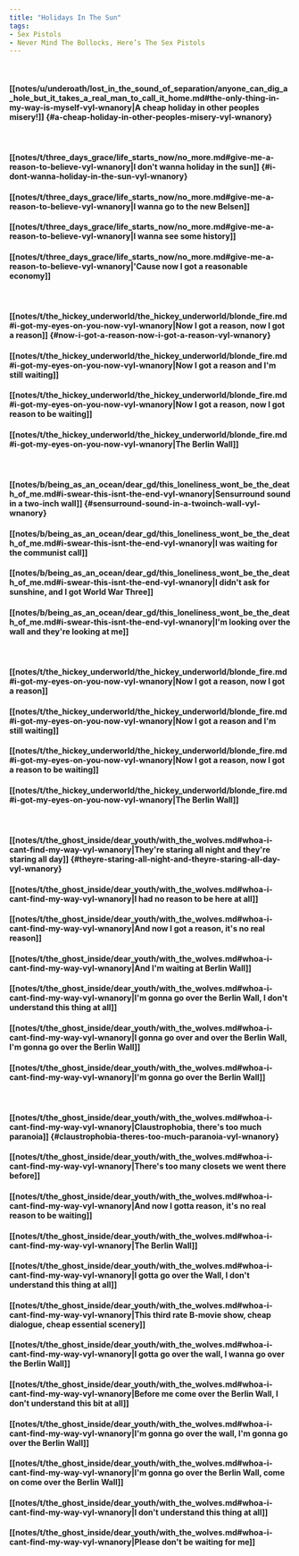 ```yaml
---
title: "Holidays In The Sun"
tags:
- Sex Pistols
- Never Mind The Bollocks, Here’s The Sex Pistols
---
```

&nbsp;
#### [[notes/u/underoath/lost_in_the_sound_of_separation/anyone_can_dig_a_hole_but_it_takes_a_real_man_to_call_it_home.md#the-only-thing-in-my-way-is-myself-vyl-wnanory|A cheap holiday in other peoples misery!]] {#a-cheap-holiday-in-other-peoples-misery-vyl-wnanory}
&nbsp;
#### [[notes/t/three_days_grace/life_starts_now/no_more.md#give-me-a-reason-to-believe-vyl-wnanory|I don't wanna holiday in the sun]] {#i-dont-wanna-holiday-in-the-sun-vyl-wnanory}
#### [[notes/t/three_days_grace/life_starts_now/no_more.md#give-me-a-reason-to-believe-vyl-wnanory|I wanna go to the new Belsen]]
#### [[notes/t/three_days_grace/life_starts_now/no_more.md#give-me-a-reason-to-believe-vyl-wnanory|I wanna see some history]]
#### [[notes/t/three_days_grace/life_starts_now/no_more.md#give-me-a-reason-to-believe-vyl-wnanory|'Cause now I got a reasonable economy]]
&nbsp;
#### [[notes/t/the_hickey_underworld/the_hickey_underworld/blonde_fire.md#i-got-my-eyes-on-you-now-vyl-wnanory|Now I got a reason, now I got a reason]] {#now-i-got-a-reason-now-i-got-a-reason-vyl-wnanory}
#### [[notes/t/the_hickey_underworld/the_hickey_underworld/blonde_fire.md#i-got-my-eyes-on-you-now-vyl-wnanory|Now I got a reason and I'm still waiting]]
#### [[notes/t/the_hickey_underworld/the_hickey_underworld/blonde_fire.md#i-got-my-eyes-on-you-now-vyl-wnanory|Now I got a reason, now I got reason to be waiting]]
#### [[notes/t/the_hickey_underworld/the_hickey_underworld/blonde_fire.md#i-got-my-eyes-on-you-now-vyl-wnanory|The Berlin Wall]]
&nbsp;
#### [[notes/b/being_as_an_ocean/dear_gd/this_loneliness_wont_be_the_death_of_me.md#i-swear-this-isnt-the-end-vyl-wnanory|Sensurround sound in a two-inch wall]] {#sensurround-sound-in-a-twoinch-wall-vyl-wnanory}
#### [[notes/b/being_as_an_ocean/dear_gd/this_loneliness_wont_be_the_death_of_me.md#i-swear-this-isnt-the-end-vyl-wnanory|I was waiting for the communist call]]
#### [[notes/b/being_as_an_ocean/dear_gd/this_loneliness_wont_be_the_death_of_me.md#i-swear-this-isnt-the-end-vyl-wnanory|I didn't ask for sunshine, and I got World War Three]]
#### [[notes/b/being_as_an_ocean/dear_gd/this_loneliness_wont_be_the_death_of_me.md#i-swear-this-isnt-the-end-vyl-wnanory|I'm looking over the wall and they're looking at me]]
&nbsp;
#### [[notes/t/the_hickey_underworld/the_hickey_underworld/blonde_fire.md#i-got-my-eyes-on-you-now-vyl-wnanory|Now I got a reason, now I got a reason]]
#### [[notes/t/the_hickey_underworld/the_hickey_underworld/blonde_fire.md#i-got-my-eyes-on-you-now-vyl-wnanory|Now I got a reason and I'm still waiting]]
#### [[notes/t/the_hickey_underworld/the_hickey_underworld/blonde_fire.md#i-got-my-eyes-on-you-now-vyl-wnanory|Now I got a reason, now I got a reason to be waiting]]
#### [[notes/t/the_hickey_underworld/the_hickey_underworld/blonde_fire.md#i-got-my-eyes-on-you-now-vyl-wnanory|The Berlin Wall]]
&nbsp;
#### [[notes/t/the_ghost_inside/dear_youth/with_the_wolves.md#whoa-i-cant-find-my-way-vyl-wnanory|They're staring all night and they're staring all day]] {#theyre-staring-all-night-and-theyre-staring-all-day-vyl-wnanory}
#### [[notes/t/the_ghost_inside/dear_youth/with_the_wolves.md#whoa-i-cant-find-my-way-vyl-wnanory|I had no reason to be here at all]]
#### [[notes/t/the_ghost_inside/dear_youth/with_the_wolves.md#whoa-i-cant-find-my-way-vyl-wnanory|And now I got a reason, it's no real reason]]
#### [[notes/t/the_ghost_inside/dear_youth/with_the_wolves.md#whoa-i-cant-find-my-way-vyl-wnanory|And I'm waiting at Berlin Wall]]
#### [[notes/t/the_ghost_inside/dear_youth/with_the_wolves.md#whoa-i-cant-find-my-way-vyl-wnanory|I'm gonna go over the Berlin Wall, I don't understand this thing at all]]
#### [[notes/t/the_ghost_inside/dear_youth/with_the_wolves.md#whoa-i-cant-find-my-way-vyl-wnanory|I gonna go over and over the Berlin Wall, I'm gonna go over the Berlin Wall]]
#### [[notes/t/the_ghost_inside/dear_youth/with_the_wolves.md#whoa-i-cant-find-my-way-vyl-wnanory|I'm gonna go over the Berlin Wall]]
&nbsp;
#### [[notes/t/the_ghost_inside/dear_youth/with_the_wolves.md#whoa-i-cant-find-my-way-vyl-wnanory|Claustrophobia, there's too much paranoia]] {#claustrophobia-theres-too-much-paranoia-vyl-wnanory}
#### [[notes/t/the_ghost_inside/dear_youth/with_the_wolves.md#whoa-i-cant-find-my-way-vyl-wnanory|There's too many closets we went there before]]
#### [[notes/t/the_ghost_inside/dear_youth/with_the_wolves.md#whoa-i-cant-find-my-way-vyl-wnanory|And now I gotta reason, it's no real reason to be waiting]]
#### [[notes/t/the_ghost_inside/dear_youth/with_the_wolves.md#whoa-i-cant-find-my-way-vyl-wnanory|The Berlin Wall]]
#### [[notes/t/the_ghost_inside/dear_youth/with_the_wolves.md#whoa-i-cant-find-my-way-vyl-wnanory|I gotta go over the Wall, I don't understand this thing at all]]
#### [[notes/t/the_ghost_inside/dear_youth/with_the_wolves.md#whoa-i-cant-find-my-way-vyl-wnanory|This third rate B-movie show, cheap dialogue, cheap essential scenery]]
#### [[notes/t/the_ghost_inside/dear_youth/with_the_wolves.md#whoa-i-cant-find-my-way-vyl-wnanory|I gotta go over the wall, I wanna go over the Berlin Wall]]
#### [[notes/t/the_ghost_inside/dear_youth/with_the_wolves.md#whoa-i-cant-find-my-way-vyl-wnanory|Before me come over the Berlin Wall, I don't understand this bit at all]]
#### [[notes/t/the_ghost_inside/dear_youth/with_the_wolves.md#whoa-i-cant-find-my-way-vyl-wnanory|I'm gonna go over the wall, I'm gonna go over the Berlin Wall]]
#### [[notes/t/the_ghost_inside/dear_youth/with_the_wolves.md#whoa-i-cant-find-my-way-vyl-wnanory|I'm gonna go over the Berlin Wall, come on come over the Berlin Wall]]
#### [[notes/t/the_ghost_inside/dear_youth/with_the_wolves.md#whoa-i-cant-find-my-way-vyl-wnanory|I don't understand this thing at all]]
#### [[notes/t/the_ghost_inside/dear_youth/with_the_wolves.md#whoa-i-cant-find-my-way-vyl-wnanory|Please don't be waiting for me]]
